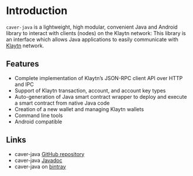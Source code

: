# Introduction

`caver-java` is a lightweight, high modular, convenient Java and Android library to interact with clients \(nodes\) on the Klaytn network: This library is an interface which allows Java applications to easily communicate with [Klaytn](https://www.klaytn.com) network.

## Features

* Complete implementation of Klaytn’s JSON-RPC client API over HTTP and IPC
* Support of Klaytn transaction, account, and account key types
* Auto-generation of Java smart contract wrapper to deploy and execute a smart contract from native Java code
* Creation of a new wallet and managing Klaytn wallets
* Command line tools
* Android compatible

## Links

* caver-java [GitHub repository](https://github.com/klaytn/caver-java)
* caver-java [Javadoc](https://javadoc.io/doc/com.klaytn.caver/core)
* caver-java on [bintray](https://bintray.com/klaytn/maven/caver-java)